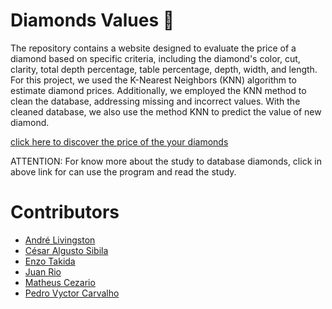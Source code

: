 # Diamonds Values 💎
The repository contains a website designed to evaluate the price of a diamond based on specific criteria, including the diamond's color, cut, clarity, total depth percentage, table percentage, depth, width, and length. For this project, we used the K-Nearest Neighbors (KNN) algorithm to estimate diamond prices. Additionally, we employed the KNN method to clean the database, addressing missing and incorrect values. With the cleaned database, we also use the method KNN to predict the value of new diamond.

[click here to discover the price of the your diamonds](https://diamondsvalues.streamlit.app)


ATTENTION: For know more about the study to database diamonds, click in above link for can use the program and read the study.


# Contributors
- [André Livingston](https://github.com/devdebdeb)
- [César Algusto Sibila](https://github.com/Czar210)
- [Enzo Takida](https://github.com/enzotakida)
- [Juan Rio](https://github.com/juanzaodamassa)
- [Matheus Cezario](https://github.com/mathhhhh04)
- [Pedro Vyctor Carvalho](https://github.com/ppvyctor)

# 